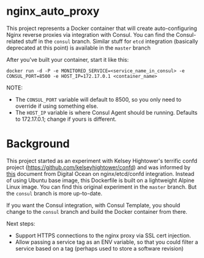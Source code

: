 # nginx_auto_proxy
This project represents a Docker container that will create auto-configuring Nginx reverse proxies via integration with Consul. You can find the Consul-related stuff in the `consul` branch. Similar stuff for `etcd` integration (basically deprecated at this point) is available in the `master` branch

After you've built your container,  start it like this:

`docker run -d -P -e MONITORED_SERVICE=<service_name_in_consul> -e CONSUL_PORT=8500 -e HOST_IP=172.17.0.1 <container_name>`

NOTE:
- The `CONSUL_PORT` variable will default to 8500, so you only need to override if using something else.
- The `HOST_IP` variable is where Consul Agent should be running. Defaults to 172.17.0.1; change if yours is different.

# Background
This project started as an experiment with Kelsey Hightower's terrific confd project (https://github.com/kelseyhightower/confd) and was informed by [this](https://www.digitalocean.com/community/tutorials/how-to-use-confd-and-etcd-to-dynamically-reconfigure-services-in-coreos) document from Digital Ocean on nginx/etcd/confd integration. Instead of using Ubuntu base image, this Dockerfile is built on a lightweight Alpine Linux image. You can find this original experiment in the `master` branch. But the `consul` branch is more up-to-date.

If you want the Consul integration, with Consul Template, you should change to the `consul` branch and build the Docker container from there.


Next steps:
* Support HTTPS connections to the nginx proxy via SSL cert injection.
* Allow passing a service tag as an ENV variable, so that you could filter a service based on a tag (perhaps used to store a software revision)
